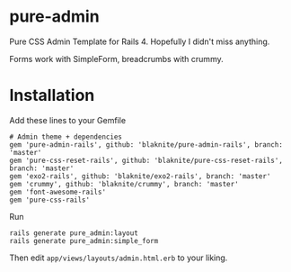 pure-admin
==========

Pure CSS Admin Template for Rails 4. Hopefully I didn't miss anything.

Forms work with SimpleForm, breadcrumbs with crummy.


Installation
============

Add these lines to your Gemfile

```
# Admin theme + dependencies
gem 'pure-admin-rails', github: 'blaknite/pure-admin-rails', branch: 'master'
gem 'pure-css-reset-rails', github: 'blaknite/pure-css-reset-rails', branch: 'master'
gem 'exo2-rails', github: 'blaknite/exo2-rails', branch: 'master'
gem 'crummy', github: 'blaknite/crummy', branch: 'master'
gem 'font-awesome-rails'
gem 'pure-css-rails'
```

Run

```
rails generate pure_admin:layout
rails generate pure_admin:simple_form
```

Then edit ```app/views/layouts/admin.html.erb``` to your liking.
